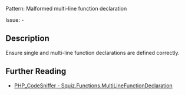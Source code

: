 Pattern: Malformed multi-line function declaration

Issue: -

## Description

Ensure single and multi-line function declarations are defined correctly.

## Further Reading

* [PHP_CodeSniffer - Squiz.Functions.MultiLineFunctionDeclaration](https://github.com/PHPCSStandards/PHP_CodeSniffer/blob/master/src/Standards/Squiz/Sniffs/Functions/MultiLineFunctionDeclarationSniff.php)